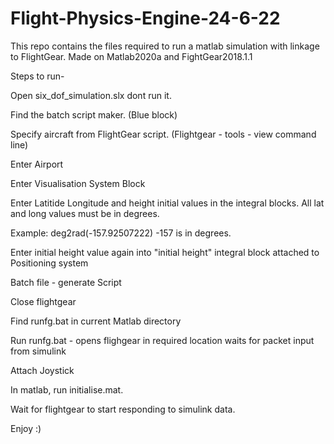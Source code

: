 # Flight-Physics-Engine-24-6-22

This repo contains the files required to run a matlab simulation with linkage to FlightGear.
Made on Matlab2020a and FightGear2018.1.1

Steps to run- 

Open six_dof_simulation.slx dont run it. 

Find the batch script maker. (Blue block)

Specify aircraft from FlightGear script. (Flightgear - tools - view command line)

Enter Airport 

Enter Visualisation System Block

Enter Latitide Longitude and height initial values in the integral blocks. All lat and long values must be in degrees. 

Example: deg2rad(-157.92507222) -157 is in degrees. 

Enter initial height value again into "initial height" integral block attached to Positioning system 

Batch file - generate Script

Close flightgear

Find runfg.bat in current Matlab directory

Run runfg.bat - opens flighgear in required location waits for packet input from simulink

Attach Joystick

In matlab, run initialise.mat.

Wait for flightgear to start responding to simulink data.

Enjoy :)
